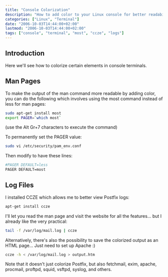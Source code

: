 ```yaml
---
title: "Console Colorization"
description: "How to add color to your Linux console for better readability of man pages and log files"
categories: ["Linux", "Terminal"]
date: "2006-10-03T14:44:00+02:00"
lastmod: "2006-10-03T14:44:00+02:00"
tags: ["console", "terminal", "most", "ccze", "logs"]
---
```


## Introduction

Here we'll see how to colorize certain elements in console terminals.

## Man Pages

To make the output of the man command more readable by adding color, you can do the following which involves using the most command instead of less for man pages:

```bash
sudo apt-get install most
export PAGER=`which most`
```

(use the Alt Gr+7 characters to execute the command)

To permanently set the PAGER value:

```bash
sudo vi /etc/security/pam_env.conf
```

Then modify to have these lines:

```bash
#PAGER DEFAULT=less
PAGER DEFAULT=most
```

## Log Files

I installed CCZE which allows me to better view Postfix logs:

```bash
apt-get install ccze
```

I'll let you read the man page and visit the website for all the features... but I already like the very practical:

```bash
tail -f /var/log/mail.log | ccze
```

Alternatively, there's also the possibility to save the colorized output as an HTML page... Just need to set up Apache :)

```bash
ccze -h < /var/log/mail.log > output.htm
```

Note that it doesn't just colorize Postfix, but also fetchmail, exim, apache, procmail, proftpd, squid, vsftpd, syslog, and others.
